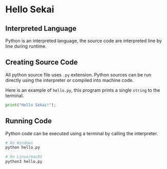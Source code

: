 # Hello Sekai

## Interpreted Language

Python is an interpreted language, the source code are interpreted line by line during runtime.

## Creating Source Code

All python source file uses `.py` extension. Python sources can be run directly using the interpreter or compiled into machine code.

Here is an example of `hello.py`, this program prints a single `string` to the terminal.

```python
print("Hello Sekai!");
```

## Running Code

Python code can be executed using a terminal by calling the interpreter.

```bash
# On Windows
python hello.py

# On Linux/macOS
python3 hello.py
```

